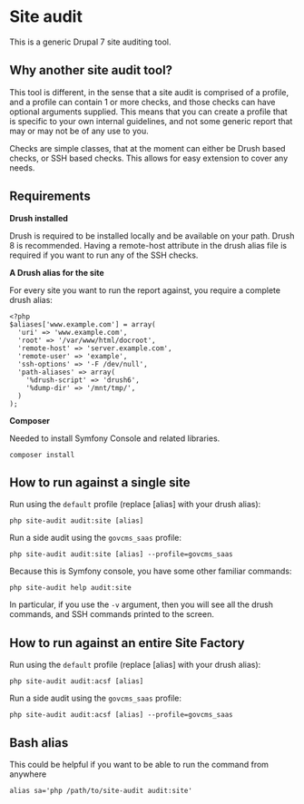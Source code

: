 # Site audit

This is a generic Drupal 7 site auditing tool.

## Why another site audit tool?

This tool is different, in the sense that a site audit is comprised of a profile, and a profile can contain 1 or more checks, and those checks can have optional arguments supplied. This means that you can create a profile that is specific to your own internal guidelines, and not some generic report that may or may not be of any use to you.

Checks are simple classes, that at the moment can either be Drush based checks, or SSH based checks. This allows for easy extension to cover any needs.

## Requirements

**Drush installed**

Drush is required to be installed locally and be available on your path. Drush 8 is recommended. Having a remote-host attribute in the drush alias file is required if you want to run any of the SSH checks.

**A Drush alias for the site**

For every site you want to run the report against, you require a complete drush alias:

```
<?php
$aliases['www.example.com'] = array(
  'uri' => 'www.example.com',
  'root' => '/var/www/html/docroot',
  'remote-host' => 'server.example.com',
  'remote-user' => 'example',
  'ssh-options' => '-F /dev/null',
  'path-aliases' => array(
    '%drush-script' => 'drush6',
    '%dump-dir' => '/mnt/tmp/',
  )
);
```

**Composer**

Needed to install Symfony Console and related libraries.

```
composer install
```

## How to run against a single site

Run using the `default` profile (replace [alias] with your drush alias):

```
php site-audit audit:site [alias]
```

Run a side audit using the `govcms_saas` profile:

```
php site-audit audit:site [alias] --profile=govcms_saas
```

Because this is Symfony console, you have some other familiar commands:

```
php site-audit help audit:site
```

In particular, if you use the `-v` argument, then you will see all the drush commands, and SSH commands printed to the screen.

## How to run against an entire Site Factory

Run using the `default` profile (replace [alias] with your drush alias):

```
php site-audit audit:acsf [alias]
```

Run a side audit using the `govcms_saas` profile:

```
php site-audit audit:acsf [alias] --profile=govcms_saas
```

## Bash alias

This could be helpful if you want to be able to run the command from anywhere

```
alias sa='php /path/to/site-audit audit:site'
```
